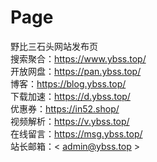 # Page
野比三石头网站发布页
<br />
搜索聚合：<https://www.ybss.top/>
<br />
开放网盘：<https://pan.ybss.top/>
<br />
博客：<https://blog.ybss.top/>
<br />
下载加速：<https://d.ybss.top/>
<br />
优惠券：<https://in52.shop/>
<br />
视频解析：<https://v.ybss.top/>
<br />
在线留言：<https://msg.ybss.top/>
<br />
站长邮箱：< <a href="admin@ybss.top">admin@ybss.top</a> >
